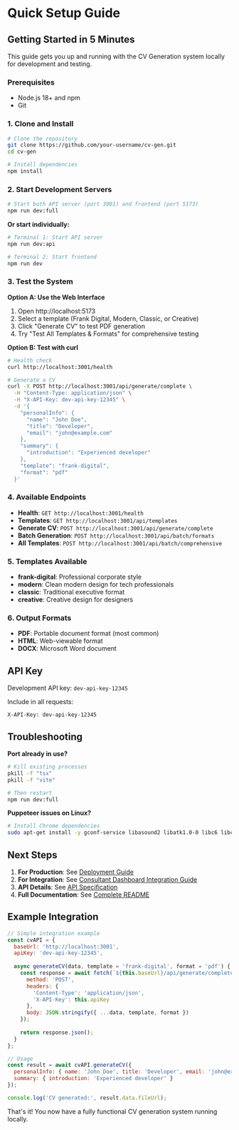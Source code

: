 # Quick Setup Guide

## Getting Started in 5 Minutes

This guide gets you up and running with the CV Generation system locally for development and testing.

### Prerequisites

- Node.js 18+ and npm
- Git

### 1. Clone and Install

```bash
# Clone the repository
git clone https://github.com/your-username/cv-gen.git
cd cv-gen

# Install dependencies
npm install
```

### 2. Start Development Servers

```bash
# Start both API server (port 3001) and frontend (port 5173)
npm run dev:full
```

**Or start individually:**

```bash
# Terminal 1: Start API server
npm run dev:api

# Terminal 2: Start frontend
npm run dev
```

### 3. Test the System

**Option A: Use the Web Interface**
1. Open http://localhost:5173
2. Select a template (Frank Digital, Modern, Classic, or Creative)
3. Click "Generate CV" to test PDF generation
4. Try "Test All Templates & Formats" for comprehensive testing

**Option B: Test with curl**
```bash
# Health check
curl http://localhost:3001/health

# Generate a CV
curl -X POST http://localhost:3001/api/generate/complete \
  -H "Content-Type: application/json" \
  -H "X-API-Key: dev-api-key-12345" \
  -d '{
    "personalInfo": {
      "name": "John Doe",
      "title": "Developer",
      "email": "john@example.com"
    },
    "summary": {
      "introduction": "Experienced developer"
    },
    "template": "frank-digital",
    "format": "pdf"
  }'
```

### 4. Available Endpoints

- **Health**: `GET http://localhost:3001/health`
- **Templates**: `GET http://localhost:3001/api/templates`
- **Generate CV**: `POST http://localhost:3001/api/generate/complete`
- **Batch Generation**: `POST http://localhost:3001/api/batch/formats`
- **All Templates**: `POST http://localhost:3001/api/batch/comprehensive`

### 5. Templates Available

- **frank-digital**: Professional corporate style
- **modern**: Clean modern design for tech professionals  
- **classic**: Traditional executive format
- **creative**: Creative design for designers

### 6. Output Formats

- **PDF**: Portable document format (most common)
- **HTML**: Web-viewable format
- **DOCX**: Microsoft Word document

## API Key

Development API key: `dev-api-key-12345`

Include in all requests:
```
X-API-Key: dev-api-key-12345
```

## Troubleshooting

**Port already in use?**
```bash
# Kill existing processes
pkill -f "tsx"
pkill -f "vite"

# Then restart
npm run dev:full
```

**Puppeteer issues on Linux?**
```bash
# Install Chrome dependencies
sudo apt-get install -y gconf-service libasound2 libatk1.0-0 libc6 libcairo2 libcups2 libdbus-1-3 libexpat1 libfontconfig1 libgcc1 libgconf-2-4 libgdk-pixbuf2.0-0 libglib2.0-0 libgtk-3-0 libnspr4 libpango-1.0-0 libpangocairo-1.0-0 libstdc++6 libx11-6 libx11-xcb1 libxcb1 libxcomposite1 libxcursor1 libxdamage1 libxext6 libxfixes3 libxi6 libxrandr2 libxrender1 libxss1 libxtst6 ca-certificates fonts-liberation libappindicator1 libnss3 lsb-release xdg-utils wget
```

## Next Steps

1. **For Production**: See [Deployment Guide](deployment-guide.md)
2. **For Integration**: See [Consultant Dashboard Integration Guide](consultant-dashboard-integration.md)
3. **API Details**: See [API Specification](api-specification.md)
4. **Full Documentation**: See [Complete README](README.md)

## Example Integration

```javascript
// Simple integration example
const cvAPI = {
  baseUrl: 'http://localhost:3001',
  apiKey: 'dev-api-key-12345',
  
  async generateCV(data, template = 'frank-digital', format = 'pdf') {
    const response = await fetch(`${this.baseUrl}/api/generate/complete`, {
      method: 'POST',
      headers: {
        'Content-Type': 'application/json',
        'X-API-Key': this.apiKey
      },
      body: JSON.stringify({ ...data, template, format })
    });
    
    return response.json();
  }
};

// Usage
const result = await cvAPI.generateCV({
  personalInfo: { name: 'John Doe', title: 'Developer', email: 'john@example.com' },
  summary: { introduction: 'Experienced developer' }
});

console.log('CV generated:', result.data.fileUrl);
```

That's it! You now have a fully functional CV generation system running locally.